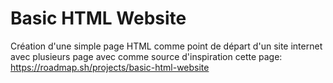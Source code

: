 # Basic HTML Website
 Création d'une simple page HTML comme point de départ d'un site internet avec plusieurs page avec comme source d'inspiration cette page: https://roadmap.sh/projects/basic-html-website